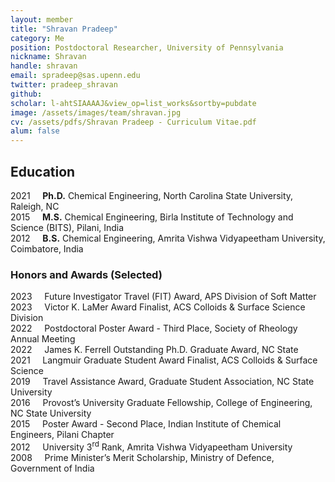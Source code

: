 ```yaml
---
layout: member
title: "Shravan Pradeep"
category: Me
position: Postdoctoral Researcher, University of Pennsylvania 
nickname: Shravan
handle: shravan
email: spradeep@sas.upenn.edu
twitter: pradeep_shravan
github: 
scholar: l-ahtSIAAAAJ&view_op=list_works&sortby=pubdate
image: /assets/images/team/shravan.jpg
cv: /assets/pdfs/Shravan Pradeep - Curriculum Vitae.pdf
alum: false
---
```

## Education

2021 &nbsp; &nbsp; <b>Ph.D.</b> Chemical Engineering, North Carolina State University, Raleigh, NC<br>
2015 &nbsp; &nbsp; <b>M.S.</b> Chemical Engineering, Birla Institute of Technology and Science (BITS), Pilani, India<br>
2012 &nbsp; &nbsp; <b>B.S.</b> Chemical Engineering, Amrita Vishwa Vidyapeetham University, Coimbatore, India

### Honors and Awards (Selected) 

2023 &nbsp; &nbsp; Future Investigator Travel (FIT) Award, APS Division of Soft Matter<br> 
2023 &nbsp; &nbsp; Victor K. LaMer Award Finalist, ACS Colloids & Surface Science Division<br>
2022 &nbsp; &nbsp; Postdoctoral Poster Award - Third Place, Society of Rheology Annual Meeting<br>
2022 &nbsp; &nbsp; James K. Ferrell Outstanding Ph.D. Graduate Award, NC State<br>
2021 &nbsp; &nbsp; Langmuir Graduate Student Award Finalist, ACS Colloids & Surface Science<br>
2019 &nbsp; &nbsp; Travel Assistance Award, Graduate Student Association, NC State University<br>
2016 &nbsp; &nbsp; Provost’s University Graduate Fellowship, College of Engineering, NC State University<br>
2015 &nbsp; &nbsp; Poster Award - Second Place, Indian Institute of Chemical Engineers, Pilani Chapter<br>
2012 &nbsp; &nbsp; University 3<sup>rd</sup> Rank, Amrita Vishwa Vidyapeetham University<br>
2008 &nbsp; &nbsp; Prime Minister’s Merit Scholarship, Ministry of Defence, Government of India
